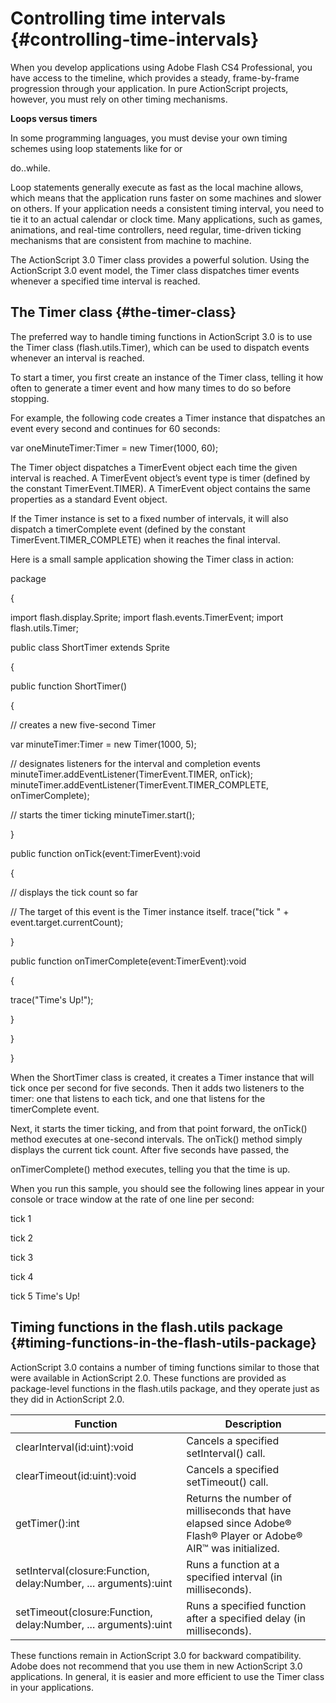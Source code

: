 # Controlling time intervals {#controlling-time-intervals}

When you develop applications using Adobe Flash CS4 Professional, you have access to the timeline, which provides a steady, frame-by-frame progression through your application. In pure ActionScript projects, however, you must rely on other timing mechanisms.

**Loops versus timers**

In some programming languages, you must devise your own timing schemes using loop statements like for or

do..while.

Loop statements generally execute as fast as the local machine allows, which means that the application runs faster on some machines and slower on others. If your application needs a consistent timing interval, you need to tie it to an actual calendar or clock time. Many applications, such as games, animations, and real-time controllers, need regular, time-driven ticking mechanisms that are consistent from machine to machine.

The ActionScript 3.0 Timer class provides a powerful solution. Using the ActionScript 3.0 event model, the Timer class dispatches timer events whenever a specified time interval is reached.

## The Timer class {#the-timer-class}

The preferred way to handle timing functions in ActionScript 3.0 is to use the Timer class (flash.utils.Timer), which can be used to dispatch events whenever an interval is reached.

To start a timer, you first create an instance of the Timer class, telling it how often to generate a timer event and how many times to do so before stopping.

For example, the following code creates a Timer instance that dispatches an event every second and continues for 60 seconds:

var oneMinuteTimer:Timer = new Timer(1000, 60);

The Timer object dispatches a TimerEvent object each time the given interval is reached. A TimerEvent object’s event type is timer (defined by the constant TimerEvent.TIMER). A TimerEvent object contains the same properties as a standard Event object.

If the Timer instance is set to a fixed number of intervals, it will also dispatch a timerComplete event (defined by the constant TimerEvent.TIMER_COMPLETE) when it reaches the final interval.

Here is a small sample application showing the Timer class in action:

package

{

import flash.display.Sprite; import flash.events.TimerEvent; import flash.utils.Timer;

public class ShortTimer extends Sprite

{

public function ShortTimer()

{

// creates a new five-second Timer

var minuteTimer:Timer = new Timer(1000, 5);

// designates listeners for the interval and completion events minuteTimer.addEventListener(TimerEvent.TIMER, onTick); minuteTimer.addEventListener(TimerEvent.TIMER_COMPLETE, onTimerComplete);

// starts the timer ticking minuteTimer.start();

}

public function onTick(event:TimerEvent):void

{

// displays the tick count so far

// The target of this event is the Timer instance itself. trace(&quot;tick &quot; + event.target.currentCount);

}

public function onTimerComplete(event:TimerEvent):void

{

trace(&quot;Time&#039;s Up!&quot;);

}

}

}

When the ShortTimer class is created, it creates a Timer instance that will tick once per second for five seconds. Then it adds two listeners to the timer: one that listens to each tick, and one that listens for the timerComplete event.

Next, it starts the timer ticking, and from that point forward, the onTick() method executes at one-second intervals. The onTick() method simply displays the current tick count. After five seconds have passed, the

onTimerComplete() method executes, telling you that the time is up.

When you run this sample, you should see the following lines appear in your console or trace window at the rate of one line per second:

tick 1

tick 2

tick 3

tick 4

tick 5 Time&#039;s Up!

## Timing functions in the flash.utils package {#timing-functions-in-the-flash-utils-package}

ActionScript 3.0 contains a number of timing functions similar to those that were available in ActionScript 2.0\. These functions are provided as package-level functions in the flash.utils package, and they operate just as they did in ActionScript 2.0.

| **Function** | **Description** |
| --- | --- |
| clearInterval(id:uint):void | Cancels a specified setInterval() call. |
| clearTimeout(id:uint):void | Cancels a specified setTimeout() call. |
| getTimer():int | Returns the number of milliseconds that have elapsed since Adobe® Flash® Player or Adobe® AIR™ was initialized. |
| setInterval(closure:Function, delay:Number, ... arguments):uint | Runs a function at a specified interval (in milliseconds). |
| setTimeout(closure:Function, delay:Number, ... arguments):uint | Runs a specified function after a specified delay (in milliseconds). |

These functions remain in ActionScript 3.0 for backward compatibility. Adobe does not recommend that you use them in new ActionScript 3.0 applications. In general, it is easier and more efficient to use the Timer class in your applications.
